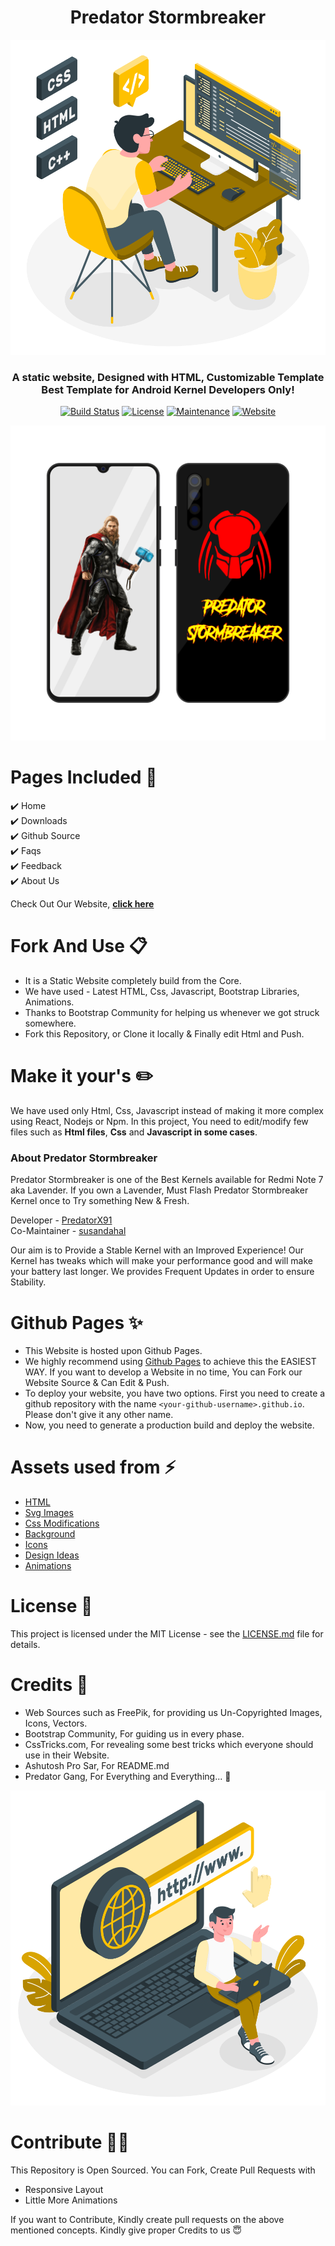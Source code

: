 <h1 align="center"> Predator Stormbreaker </h1> 

<p align="center">
  <img src="https://raw.githubusercontent.com/predator-stormbreaker/predator-stormbreaker.github.io/54d9bd72c2e7145c9b446a9921e09befcb733a9e/assets/img/Programming.svg" target="_blank"></img>
</p>

<h3 align="center"> A static website, Designed with HTML, Customizable Template <br/> Best Template for Android Kernel Developers Only! </h3>

<p align="center">
      <a href="https://travis-ci.org/badges/badgerbadgerbadger"><img alt="Build Status" src="http://img.shields.io/travis/badges/badgerbadgerbadger.svg?style=flat-square?style=flat-square" /></a>
  <a href="http://badges.mit-license.org/"><img alt="License" src="http://img.shields.io/:license-mit-blue.svg?style=flat-square?style=flat-square" /></a>
  <a href="https://github.com/ashutosh1919/masterPortfolio/commits/master"><img alt="Maintenance" src="https://img.shields.io/badge/maintained-yes-green.svg?style=flat-square" /></a>
  <a href="http://badges.mit-license.org/"><img alt="Website" src="https://img.shields.io/badge/website-up-yellow?style=flat-square" /></a>
</p>

<p align="center"> 
    <img src="https://raw.githubusercontent.com/predator-stormbreaker/predator-stormbreaker.github.io/master/assets/img/hero.png" target="_blank"></img>
  </a>
</p>


# Pages Included 📝

✔️ Home\
✔️ Downloads \
✔️ Github Source\
✔️ Faqs\
✔️ Feedback\
✔️ About Us

Check Out Our Website, **[click here](https://predator-stormbreaker.github.io/)**


# Fork And Use 📋

- It is a Static Website completely build from the Core.
- We have used - Latest HTML, Css, Javascript, Bootstrap Libraries, Animations.
- Thanks to Bootstrap Community for helping us whenever we got struck somewhere.
- Fork this Repository, or Clone it locally & Finally edit Html and Push.


# Make it your's ✏️

We have used only Html, Css, Javascript instead of making it more complex using React, Nodejs or Npm. In this project, You need to edit/modify few files such as **Html files**, **Css** and **Javascript in some cases**. 



### About Predator Stormbreaker

Predator Stormbreaker is one of the Best Kernels available for Redmi Note 7 aka Lavender. If you own a Lavender, Must Flash Predator Stormbreaker Kernel once to Try something New & Fresh. 

Developer - [PredatorX91](https://t.me/PredatorX91) <br>
Co-Maintainer - [susandahal](https://t.me/susandahal)


Our aim is to Provide a Stable Kernel with an Improved Experience! Our Kernel has tweaks which will make your performance good and will make your battery last longer. We provides Frequent Updates in order to ensure Stability.


# Github Pages ✨

- This Website is hosted upon Github Pages.
- We highly recommend using [Github Pages](https://create-react-app.dev/docs/deployment/#github-pages) to achieve this the EASIEST WAY. If you want to develop a Website in no time, You can Fork our Website Source & Can Edit & Push.
- To deploy your website, you have two options. First you need to create a github repository with the name `<your-github-username>.github.io`. Please don't give it any other name.
- Now, you need to generate a production build and deploy the website.

# Assets used from ⚡

- [HTML](https://html.com/html5)
- [Svg Images](https://www.freepik.com/)
- [Css Modifications](https://css-tricks.com/)
- [Background](https://webkul.github.io/coolhue/)
- [Icons](https://boxicons.com/)
- [Design Ideas](https://bootstrapmade.com/)
- [Animations](https://www.gradient-animator.com/)


# License 📄

This project is licensed under the MIT License - see the [LICENSE.md](https://github.com/predator-stormbreaker/predator-stormbreaker.github.io/blob/master/LICENSE) file for details.


# Credits 💯 

- Web Sources such as FreePik, for providing us Un-Copyrighted Images, Icons, Vectors. 
- Bootstrap Community, For guiding us in every phase.
- CssTricks.com, For revealing some best tricks which everyone should use in their Website.
- Ashutosh Pro Sar, For README.md
- Predator Gang, For Everything and Everything... 🤩

<p align="center">
<img src="https://raw.githubusercontent.com/predator-stormbreaker/predator-stormbreaker.github.io/54d9bd72c2e7145c9b446a9921e09befcb733a9e/assets/img/www.svg" target="_blank"> </img>
</p>

# Contribute ✌🏻
This Repository is Open Sourced. You can Fork, Create Pull Requests with
- Responsive Layout <br>
- Little More Animations <br>

 If you want to Contribute, Kindly create pull requests on the above mentioned concepts. Kindly give proper Credits to us 😇 
